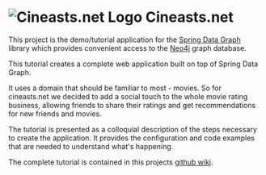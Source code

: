 ![Cineasts.net Logo](https://github.com/jexp/cineasts/raw/master/cineasts.png)
Cineasts.net
============

This project is the demo/tutorial application for the [Spring Data Graph](http://github.com/springsource/spring-data-graph) library which provides convenient access to the [Neo4j](http://neo4j.org) graph database. 

This tutorial creates a complete web application built on top of Spring Data Graph.

It uses a domain that should be familiar to most - movies. So for cineasts.net we decided to add a social
touch to the whole movie rating business, allowing friends to share their ratings and get recommendations
for new friends and movies.

The tutorial is presented as a colloquial description of the steps necessary to create the application.
It provides the configuration and code examples that are needed to understand what's happening.

The complete tutorial is contained in this projects [github wiki](https://github.com/jexp/cineasts/wiki).